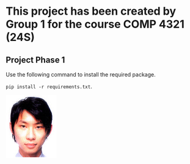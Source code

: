 # This project has been created by Group 1 for the course COMP 4321 (24S)

## Project Phase 1

Use the following command to install the required package.

`pip install -r requirements.txt`.

![Kenneth](Kenneth.jpg)